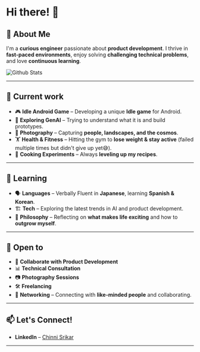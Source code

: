 # Hi there! 👋  

## 🚀 About Me  
I'm a **curious engineer** passionate about **product development**. I thrive in **fast-paced environments**, enjoy solving **challenging technical problems**, and love **continuous learning**.  

![Github Stats](https://github-stats-tau-one.vercel.app/chart?username=the-shy-dev&layout=compact&theme=dark)

---

## 🔭 Current work  
- 🎮 **Idle Android Game** – Developing a unique **Idle game** for Android.
- 🤖 **Exploring GenAI** – Trying to understand what it is and build prototypes.  
- 📸 **Photography** – Capturing **people, landscapes, and the cosmos**.  
- 🏋️ **Health & Fitness** – Hitting the gym to **lose weight & stay active** (failed multiple times but didn't give up yet😅).  
- 🥘 **Cooking Experiments** – Always **leveling up my recipes**.  

---

## 🌱 Learning  
- 🗣️ **Languages** – Verbally Fluent in **Japanese**, learning **Spanish & Korean**.  
- 🏗️ **Tech** – Exploring the latest trends in AI and product development.  
- 🤔 **Philosophy** – Reflecting on **what makes life exciting** and how to **outgrow myself**.  

---

## 👯 Open to  
- 🚀 **Collaborate with Product Development**  
- 📊 **Technical Consultation**  
- 📷 **Photography Sessions**  
- 🛠 **Freelancing**  
- 🔗 **Networking** – Connecting with **like-minded people** and collaborating.  
---

## 📫 Let's Connect!  
- **LinkedIn** – [Chinni Srikar](https://www.linkedin.com/in/chinni-srikar-a-54b29816b/)  

---
